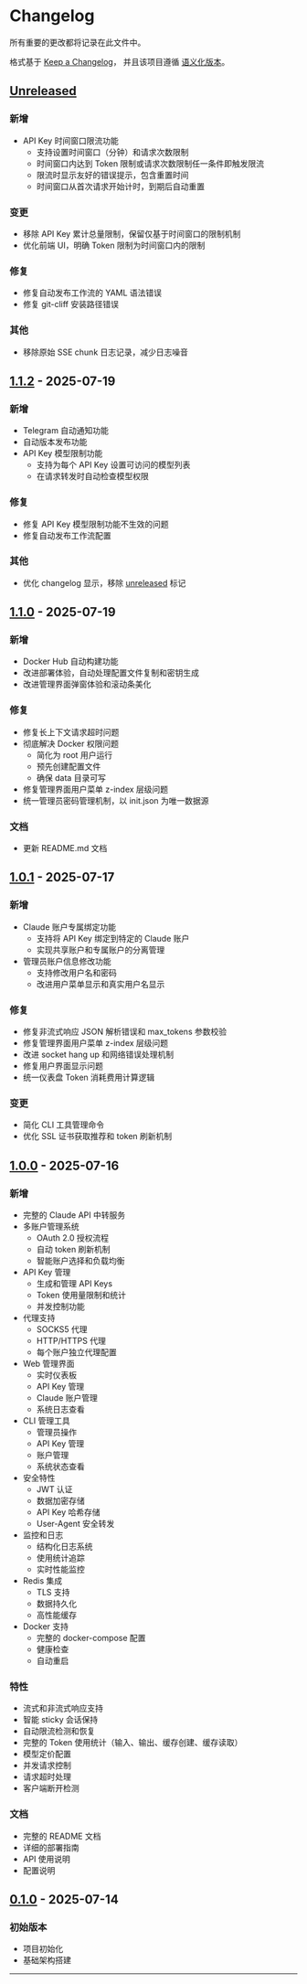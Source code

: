 # Changelog

所有重要的更改都将记录在此文件中。

格式基于 [Keep a Changelog](https://keepachangelog.com/zh-CN/1.0.0/)，
并且该项目遵循 [语义化版本](https://semver.org/lang/zh-CN/)。

## [Unreleased]

### 新增
- API Key 时间窗口限流功能
  - 支持设置时间窗口（分钟）和请求次数限制
  - 时间窗口内达到 Token 限制或请求次数限制任一条件即触发限流
  - 限流时显示友好的错误提示，包含重置时间
  - 时间窗口从首次请求开始计时，到期后自动重置

### 变更
- 移除 API Key 累计总量限制，保留仅基于时间窗口的限制机制
- 优化前端 UI，明确 Token 限制为时间窗口内的限制

### 修复
- 修复自动发布工作流的 YAML 语法错误
- 修复 git-cliff 安装路径错误

### 其他
- 移除原始 SSE chunk 日志记录，减少日志噪音

## [1.1.2] - 2025-07-19

### 新增
- Telegram 自动通知功能
- 自动版本发布功能
- API Key 模型限制功能
  - 支持为每个 API Key 设置可访问的模型列表
  - 在请求转发时自动检查模型权限

### 修复
- 修复 API Key 模型限制功能不生效的问题
- 修复自动发布工作流配置

### 其他
- 优化 changelog 显示，移除 [unreleased] 标记

## [1.1.0] - 2025-07-19

### 新增
- Docker Hub 自动构建功能
- 改进部署体验，自动处理配置文件复制和密钥生成
- 改进管理界面弹窗体验和滚动条美化

### 修复
- 修复长上下文请求超时问题
- 彻底解决 Docker 权限问题
  - 简化为 root 用户运行
  - 预先创建配置文件
  - 确保 data 目录可写
- 修复管理界面用户菜单 z-index 层级问题
- 统一管理员密码管理机制，以 init.json 为唯一数据源

### 文档
- 更新 README.md 文档

## [1.0.1] - 2025-07-17

### 新增
- Claude 账户专属绑定功能
  - 支持将 API Key 绑定到特定的 Claude 账户
  - 实现共享账户和专属账户的分离管理
- 管理员账户信息修改功能
  - 支持修改用户名和密码
  - 改进用户菜单显示和真实用户名显示

### 修复
- 修复非流式响应 JSON 解析错误和 max_tokens 参数校验
- 修复管理界面用户菜单 z-index 层级问题
- 改进 socket hang up 和网络错误处理机制
- 修复用户界面显示问题
- 统一仪表盘 Token 消耗费用计算逻辑

### 变更
- 简化 CLI 工具管理命令
- 优化 SSL 证书获取推荐和 token 刷新机制

## [1.0.0] - 2025-07-16

### 新增
- 完整的 Claude API 中转服务
- 多账户管理系统
  - OAuth 2.0 授权流程
  - 自动 token 刷新机制
  - 智能账户选择和负载均衡
- API Key 管理
  - 生成和管理 API Keys
  - Token 使用量限制和统计
  - 并发控制功能
- 代理支持
  - SOCKS5 代理
  - HTTP/HTTPS 代理
  - 每个账户独立代理配置
- Web 管理界面
  - 实时仪表板
  - API Key 管理
  - Claude 账户管理
  - 系统日志查看
- CLI 管理工具
  - 管理员操作
  - API Key 管理
  - 账户管理
  - 系统状态查看
- 安全特性
  - JWT 认证
  - 数据加密存储
  - API Key 哈希存储
  - User-Agent 安全转发
- 监控和日志
  - 结构化日志系统
  - 使用统计追踪
  - 实时性能监控
- Redis 集成
  - TLS 支持
  - 数据持久化
  - 高性能缓存
- Docker 支持
  - 完整的 docker-compose 配置
  - 健康检查
  - 自动重启

### 特性
- 流式和非流式响应支持
- 智能 sticky 会话保持
- 自动限流检测和恢复
- 完整的 Token 使用统计（输入、输出、缓存创建、缓存读取）
- 模型定价配置
- 并发请求控制
- 请求超时处理
- 客户端断开检测

### 文档
- 完整的 README 文档
- 详细的部署指南
- API 使用说明
- 配置说明

## [0.1.0] - 2025-07-14

### 初始版本
- 项目初始化
- 基础架构搭建

---

[Unreleased]: https://github.com/Wei-Shaw/claude-relay-service/compare/v1.1.2...HEAD
[1.1.2]: https://github.com/Wei-Shaw/claude-relay-service/compare/v1.1.0...v1.1.2
[1.1.0]: https://github.com/Wei-Shaw/claude-relay-service/compare/v1.0.1...v1.1.0
[1.0.1]: https://github.com/Wei-Shaw/claude-relay-service/compare/v1.0.0...v1.0.1
[1.0.0]: https://github.com/Wei-Shaw/claude-relay-service/compare/a96a372...v1.0.0
[0.1.0]: https://github.com/Wei-Shaw/claude-relay-service/releases/tag/a96a372